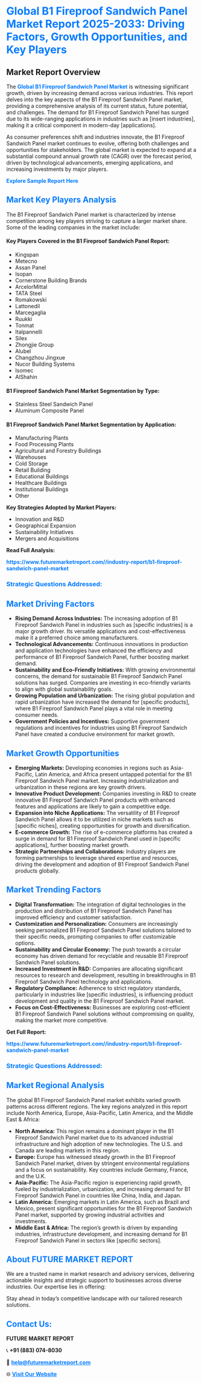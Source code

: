 <h1 style="color: #007BFF;">Global B1 Fireproof Sandwich Panel Market Report 2025-2033: Driving Factors, Growth Opportunities, and Key Players</h1>

<section id="overview">
<h2>Market Report Overview</h2>
<p>The <a href="https://www.futuremarketreport.com//industry-report/b1-fireproof-sandwich-panel-market" style="color: #007BFF; text-decoration: none;"><strong>Global B1 Fireproof Sandwich Panel Market</strong></a> is witnessing significant growth, driven by increasing demand across various industries. This report delves into the key aspects of the B1 Fireproof Sandwich Panel market, providing a comprehensive analysis of its current status, future potential, and challenges. The demand for B1 Fireproof Sandwich Panel has surged due to its wide-ranging applications in industries such as [insert industries], making it a critical component in modern-day [applications].</p>
<p>As consumer preferences shift and industries innovate, the B1 Fireproof Sandwich Panel market continues to evolve, offering both challenges and opportunities for stakeholders. The global market is expected to expand at a substantial compound annual growth rate (CAGR) over the forecast period, driven by technological advancements, emerging applications, and increasing investments by major players.</p>
</section>

<section id="overview">
<p><a href="https://www.futuremarketreport.com//request-sample/reportId=59115" style="color: #007BFF; text-decoration: none;"><strong>Explore Sample Report Here</strong></a></p>
</section>

<section id="key-players">
<h2 style="color: #007BFF;">Market Key Players Analysis</h2>
<p>The B1 Fireproof Sandwich Panel market is characterized by intense competition among key players striving to capture a larger market share. Some of the leading companies in the market include:</p>
<h4>Key Players Covered in the B1 Fireproof Sandwich Panel Report:</h4>
<ul><li>Kingspan</li><li>Metecno</li><li>Assan Panel</li><li>Isopan</li><li>Cornerstone Building Brands</li><li>ArcelorMittal</li><li>TATA Steel</li><li>Romakowski</li><li>Lattonedil</li><li>Marcegaglia</li><li>Ruukki</li><li>Tonmat</li><li>Italpannelli</li><li>Silex</li><li>Zhongjie Group</li><li>Alubel</li><li>Changzhou Jingxue</li><li>Nucor Building Systems</li><li>Isomec</li><li>AlShahin</li></ul>
<h4>B1 Fireproof Sandwich Panel Market Segmentation by Type:</h4>
<ul><li>Stainless Steel Sandwich Panel</li><li>Aluminum Composite Panel</li></ul>

<h4>B1 Fireproof Sandwich Panel Market Segmentation by Application:</h4>
<ul><li>Manufacturing Plants</li><li>Food Processing Plants</li><li>Agricultural and Forestry Buildings</li><li>Warehouses</li><li>Cold Storage</li><li>Retail Building</li><li>Educational Buildings</li><li>Healthcare Buildings</li><li>Institutional Buildings</li><li>Other</li></ul>
<p><strong>Key Strategies Adopted by Market Players:</strong></p>
<ul>
<li>Innovation and R&D</li>
<li>Geographical Expansion</li>
<li>Sustainability Initiatives</li>
<li>Mergers and Acquisitions</li>
</ul>
</section>

<section>
<p><strong>Read Full Analysis: </strong></p><a href="https://www.futuremarketreport.com//industry-report/b1-fireproof-sandwich-panel-market" style="color: #007BFF; text-decoration: none;"><strong>https://www.futuremarketreport.com//industry-report/b1-fireproof-sandwich-panel-market</strong></a>
<h3 style="color: #007BFF;">Strategic Questions Addressed:</h3>
</section>

<section id="driving-factors">
<h2 style="color: #007BFF;">Market Driving Factors</h2>
<ul>
<li><strong>Rising Demand Across Industries:</strong> The increasing adoption of B1 Fireproof Sandwich Panel in industries such as [specific industries] is a major growth driver. Its versatile applications and cost-effectiveness make it a preferred choice among manufacturers.</li>
<li><strong>Technological Advancements:</strong> Continuous innovations in production and application technologies have enhanced the efficiency and performance of B1 Fireproof Sandwich Panel, further boosting market demand.</li>
<li><strong>Sustainability and Eco-Friendly Initiatives:</strong> With growing environmental concerns, the demand for sustainable B1 Fireproof Sandwich Panel solutions has surged. Companies are investing in eco-friendly variants to align with global sustainability goals.</li>
<li><strong>Growing Population and Urbanization:</strong> The rising global population and rapid urbanization have increased the demand for [specific products], where B1 Fireproof Sandwich Panel plays a vital role in meeting consumer needs.</li>
<li><strong>Government Policies and Incentives:</strong> Supportive government regulations and incentives for industries using B1 Fireproof Sandwich Panel have created a conducive environment for market growth.</li>
</ul>
</section>

<section id="growth-opportunities">
<h2 style="color: #007BFF;">Market Growth Opportunities</h2>
<ul>
<li><strong>Emerging Markets:</strong> Developing economies in regions such as Asia-Pacific, Latin America, and Africa present untapped potential for the B1 Fireproof Sandwich Panel market. Increasing industrialization and urbanization in these regions are key growth drivers.</li>
<li><strong>Innovative Product Development:</strong> Companies investing in R&D to create innovative B1 Fireproof Sandwich Panel products with enhanced features and applications are likely to gain a competitive edge.</li>
<li><strong>Expansion into Niche Applications:</strong> The versatility of B1 Fireproof Sandwich Panel allows it to be utilized in niche markets such as [specific niches], creating opportunities for growth and diversification.</li>
<li><strong>E-commerce Growth:</strong> The rise of e-commerce platforms has created a surge in demand for B1 Fireproof Sandwich Panel used in [specific applications], further boosting market growth.</li>
<li><strong>Strategic Partnerships and Collaborations:</strong> Industry players are forming partnerships to leverage shared expertise and resources, driving the development and adoption of B1 Fireproof Sandwich Panel products globally.</li>
</ul>
</section>

<section id="trending-factors">
<h2 style="color: #007BFF;">Market Trending Factors</h2>
<ul>
<li><strong>Digital Transformation:</strong> The integration of digital technologies in the production and distribution of B1 Fireproof Sandwich Panel has improved efficiency and customer satisfaction.</li>
<li><strong>Customization and Personalization:</strong> Consumers are increasingly seeking personalized B1 Fireproof Sandwich Panel solutions tailored to their specific needs, prompting companies to offer customizable options.</li>
<li><strong>Sustainability and Circular Economy:</strong> The push towards a circular economy has driven demand for recyclable and reusable B1 Fireproof Sandwich Panel solutions.</li>
<li><strong>Increased Investment in R&D:</strong> Companies are allocating significant resources to research and development, resulting in breakthroughs in B1 Fireproof Sandwich Panel technology and applications.</li>
<li><strong>Regulatory Compliance:</strong> Adherence to strict regulatory standards, particularly in industries like [specific industries], is influencing product development and quality in the B1 Fireproof Sandwich Panel market.</li>
<li><strong>Focus on Cost-Effectiveness:</strong> Businesses are exploring cost-efficient B1 Fireproof Sandwich Panel solutions without compromising on quality, making the market more competitive.</li>
</ul>
</section>

<section>
<p><strong>Get Full Report: </strong></p><a href="https://www.futuremarketreport.com//industry-report/b1-fireproof-sandwich-panel-market" style="color: #007BFF; text-decoration: none;"><strong>https://www.futuremarketreport.com//industry-report/b1-fireproof-sandwich-panel-market</strong></a>
<h3 style="color: #007BFF;">Strategic Questions Addressed:</h3>
</section>


<section id="regional-analysis">
<h2 style="color: #007BFF;">Market Regional Analysis</h2>
<p>The global B1 Fireproof Sandwich Panel market exhibits varied growth patterns across different regions. The key regions analyzed in this report include North America, Europe, Asia-Pacific, Latin America, and the Middle East & Africa:</p>
<ul>
<li><strong>North America:</strong> This region remains a dominant player in the B1 Fireproof Sandwich Panel market due to its advanced industrial infrastructure and high adoption of new technologies. The U.S. and Canada are leading markets in this region.</li>
<li><strong>Europe:</strong> Europe has witnessed steady growth in the B1 Fireproof Sandwich Panel market, driven by stringent environmental regulations and a focus on sustainability. Key countries include Germany, France, and the U.K.</li>
<li><strong>Asia-Pacific:</strong> The Asia-Pacific region is experiencing rapid growth, fueled by industrialization, urbanization, and increasing demand for B1 Fireproof Sandwich Panel in countries like China, India, and Japan.</li>
<li><strong>Latin America:</strong> Emerging markets in Latin America, such as Brazil and Mexico, present significant opportunities for the B1 Fireproof Sandwich Panel market, supported by growing industrial activities and investments.</li>
<li><strong>Middle East & Africa:</strong> The region’s growth is driven by expanding industries, infrastructure development, and increasing demand for B1 Fireproof Sandwich Panel in sectors like [specific sectors].</li>
</ul>
</section>

<footer>
<h2 style="color: #007BFF;">About FUTURE MARKET REPORT</h2>
<p>We are a trusted name in market research and advisory services, delivering actionable insights and strategic support to businesses across diverse industries. Our expertise lies in offering:</p>

<p>Stay ahead in today’s competitive landscape with our tailored research solutions.</p>

<h2 style="color: #007BFF;">Contact Us:</h2>
<p><strong>FUTURE MARKET REPORT</strong></p>
<p>📞 <strong>+91 (883) 074-8030</strong></p>
<p>📧 <strong><a href="mailto:help@futuremarketreport.com" style="color: #007BFF;">help@futuremarketreport.com</a></strong></p>
<p>🌐 <strong><a href="https://www.futuremarketreport.com/" style="color: #007BFF;">Visit Our Website</a></strong></p>
</footer>